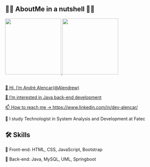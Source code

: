 ## 👨‍💻 AboutMe in a nutshell 👨‍💻

<div align="left">
  <a href="https://github.com/Alendrew">
  <img height="180em" src="https://github-readme-stats.vercel.app/api?username=Alendrew&show_icons=true&theme=github_dark&include_all_commits=true&count_private=true"/>
  <img height="180em" src="https://github-readme-stats.vercel.app/api/top-langs/?username=Alendrew&layout=compact&langs_count=7&theme=github_dark"/>
</div>
 <br>
  
👋 Hi, I’m André Alencar(@Alendrew)

👀 I’m interested in Java back-end development

📫 How to reach me -> https://www.linkedin.com/in/dev-alencar/

📘 I study Technologist in System Analysis and Development at Fatec

## 🛠 Skills

🙂 Front-end: HTML, CSS, JavaScript, Bootstrap

🤯 Back-end: Java, MySQL, UML, Springboot 


<!---
Alendrew/Alendrew is a ✨ special ✨ repository because its `README.md` (this file) appears on your GitHub profile.
You can click the Preview link to take a look at your changes.
--->
